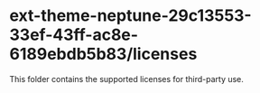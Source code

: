 # ext-theme-neptune-29c13553-33ef-43ff-ac8e-6189ebdb5b83/licenses

This folder contains the supported licenses for third-party use.
